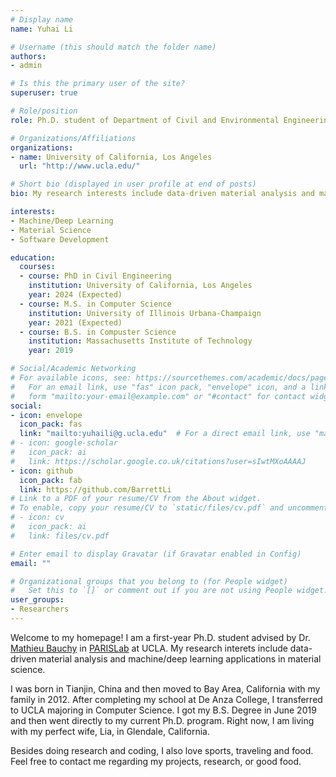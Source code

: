 ```yaml
---
# Display name
name: Yuhai Li

# Username (this should match the folder name)
authors:
- admin

# Is this the primary user of the site?
superuser: true

# Role/position
role: Ph.D. student of Department of Civil and Environmental Engineering

# Organizations/Affiliations
organizations:
- name: University of California, Los Angeles
  url: "http://www.ucla.edu/"

# Short bio (displayed in user profile at end of posts)
bio: My research interests include data-driven material analysis and machine/deep learning for material science.

interests:
- Machine/Deep Learning
- Material Science
- Software Development

education:
  courses:
  - course: PhD in Civil Engineering
    institution: University of California, Los Angeles
    year: 2024 (Expected)
  - course: M.S. in Computer Science
    institution: University of Illinois Urbana-Champaign
    year: 2021 (Expected)
  - course: B.S. in Compuster Science
    institution: Massachusetts Institute of Technology
    year: 2019

# Social/Academic Networking
# For available icons, see: https://sourcethemes.com/academic/docs/page-builder/#icons
#   For an email link, use "fas" icon pack, "envelope" icon, and a link in the
#   form "mailto:your-email@example.com" or "#contact" for contact widget.
social:
- icon: envelope
  icon_pack: fas
  link: "mailto:yuhaili@g.ucla.edu"  # For a direct email link, use "mailto:test@example.org".
# - icon: google-scholar
#   icon_pack: ai
#   link: https://scholar.google.co.uk/citations?user=sIwtMXoAAAAJ
- icon: github
  icon_pack: fab
  link: https://github.com/BarrettLi
# Link to a PDF of your resume/CV from the About widget.
# To enable, copy your resume/CV to `static/files/cv.pdf` and uncomment the lines below.
# - icon: cv
#   icon_pack: ai
#   link: files/cv.pdf

# Enter email to display Gravatar (if Gravatar enabled in Config)
email: ""

# Organizational groups that you belong to (for People widget)
#   Set this to `[]` or comment out if you are not using People widget.
user_groups:
- Researchers
---
```


Welcome to my homepage! I am a first-year Ph.D. student advised by Dr. [Mathieu Bauchy](http://mathieu.bauchy.com/) in [PARISLab](http://www.lab-paris.com/) at UCLA. My research interets include data-driven material analysis and machine/deep learning applications in material science.    

I was born in Tianjin, China and then moved to Bay Area, California with my family in 2012. After completing my school at De Anza College, I transferred to UCLA majoring in Computer Science. I got my B.S. Degree in June 2019 and then went directly to my current Ph.D. program. Right now, I am living with my perfect wife, Lia, in Glendale, California. 

Besides doing research and coding, I also love sports, traveling and food. Feel free to contact me regarding my projects, research, or good food.